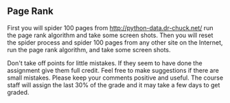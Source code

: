 ## **Page Rank** ##
First you will spider 100 pages from http://python-data.dr-chuck.net/ run the page rank algorithm and take some screen shots. Then you will reset the spider process and spider 100 pages from any other site on the Internet, run the page rank algorithm, and take some screen shots.

Don't take off points for little mistakes. If they seem to have done the assignment give them full credit. Feel free to make suggestions if there are small mistakes. Please keep your comments positive and useful. The course staff will assign the last 30% of the grade and it may take a few days to get graded.
